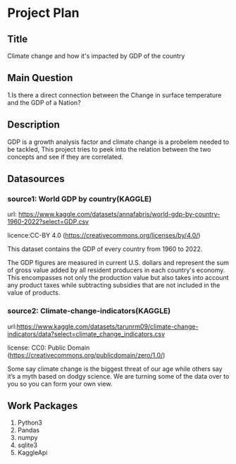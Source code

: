 # Project Plan

## Title
<!-- Give your project a short title. -->
Climate change and how it's impacted by GDP of the country
## Main Question

<!-- Think about one main question you want to answer based on the data. -->
1.Is there a direct connection between the Change in surface temperature and the GDP of a Nation?
## Description

<!-- Describe your data science project in max. 200 words. Consider writing about why and how you attempt it. -->
GDP is a growth analysis factor and climate change is a probelem needed to be tackled, This project tries to peek into the relation between the two concepts and see if they are correlated. 

## Datasources

<!-- Describe each datasources you plan to use in a section. Use the prefic "DatasourceX" where X is the id of the datasource. -->

### source1: World GDP by country(KAGGLE) 
url: https://www.kaggle.com/datasets/annafabris/world-gdp-by-country-1960-2022?select=GDP.csv

licence:CC-BY 4.0 (https://creativecommons.org/licenses/by/4.0/)

This dataset contains the GDP of every country from 1960 to 2022.

The GDP figures are measured in current U.S. dollars and represent the sum of gross value added by all resident producers in each country's economy. This encompasses not only the production value but also takes into account any product taxes while subtracting subsidies that are not included in the value of products. 


### source2: Climate-change-indicators(KAGGLE)
url:https://www.kaggle.com/datasets/tarunrm09/climate-change-indicators/data?select=climate_change_indicators.csv

license: CC0: Public Domain (https://creativecommons.org/publicdomain/zero/1.0/)

Some say climate change is the biggest threat of our age while others say it’s a myth based on dodgy science. We are turning some of the data over to you so you can form your own view.

## Work Packages

<!-- List of work packages ordered sequentially, each pointing to an issue with more details. -->

1. Python3
2. Pandas
3. numpy
4. sqlite3
5. KaggleApi
   

